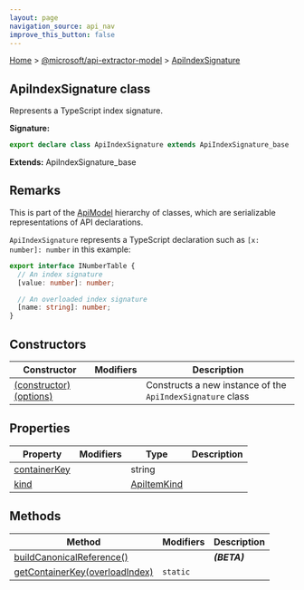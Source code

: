 ```yaml
---
layout: page
navigation_source: api_nav
improve_this_button: false
---
```



[Home](./index.md) &gt; [@microsoft/api-extractor-model](./api-extractor-model.md) &gt; [ApiIndexSignature](./api-extractor-model.apiindexsignature.md)

## ApiIndexSignature class

Represents a TypeScript index signature.

<b>Signature:</b>

```typescript
export declare class ApiIndexSignature extends ApiIndexSignature_base
```
<b>Extends:</b> ApiIndexSignature\_base

## Remarks

This is part of the [ApiModel](./api-extractor-model.apimodel.md) hierarchy of classes, which are serializable representations of API declarations.

`ApiIndexSignature` represents a TypeScript declaration such as `[x: number]: number` in this example:

```ts
export interface INumberTable {
  // An index signature
  [value: number]: number;

  // An overloaded index signature
  [name: string]: number;
}

```

## Constructors

|  Constructor | Modifiers | Description |
|  --- | --- | --- |
|  [(constructor)(options)](./api-extractor-model.apiindexsignature._constructor_.md) |  | Constructs a new instance of the <code>ApiIndexSignature</code> class |

## Properties

|  Property | Modifiers | Type | Description |
|  --- | --- | --- | --- |
|  [containerKey](./api-extractor-model.apiindexsignature.containerkey.md) |  | string |  |
|  [kind](./api-extractor-model.apiindexsignature.kind.md) |  | [ApiItemKind](./api-extractor-model.apiitemkind.md) |  |

## Methods

|  Method | Modifiers | Description |
|  --- | --- | --- |
|  [buildCanonicalReference()](./api-extractor-model.apiindexsignature.buildcanonicalreference.md) |  | <b><i>(BETA)</i></b> |
|  [getContainerKey(overloadIndex)](./api-extractor-model.apiindexsignature.getcontainerkey.md) | <code>static</code> |  |
